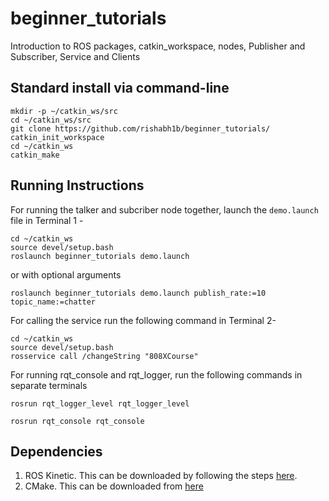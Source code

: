 # beginner_tutorials
Introduction to ROS packages, catkin_workspace, nodes, Publisher and Subscriber, Service and Clients

## Standard install via command-line
```
mkdir -p ~/catkin_ws/src
cd ~/catkin_ws/src
git clone https://github.com/rishabh1b/beginner_tutorials/
catkin_init_workspace
cd ~/catkin_ws
catkin_make
```
## Running Instructions
For running the talker and subcriber node together, launch the ```demo.launch``` file in Terminal 1 -
```
cd ~/catkin_ws
source devel/setup.bash
roslaunch beginner_tutorials demo.launch

```
or with optional arguments
```
roslaunch beginner_tutorials demo.launch publish_rate:=10 topic_name:=chatter

```
For calling the service run the following command in Terminal 2-
```
cd ~/catkin_ws
source devel/setup.bash
rosservice call /changeString "808XCourse"
```
For running rqt_console and rqt_logger, run the following commands in separate terminals
```
rosrun rqt_logger_level rqt_logger_level

```
```
rosrun rqt_console rqt_console

```

## Dependencies
1. ROS Kinetic. This can be downloaded by following the steps [here](http://wiki.ros.org/kinetic/Installation).
2. CMake. This can be downloaded from [here](https://cmake.org/download/)
